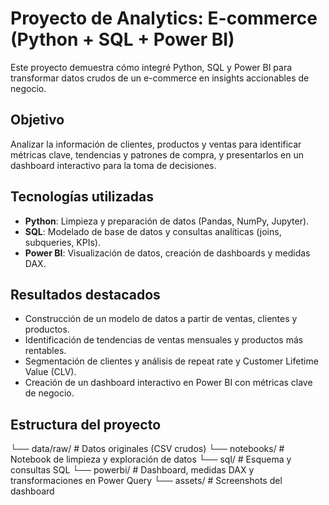 # Proyecto de Analytics: E-commerce (Python + SQL + Power BI)

Este proyecto demuestra cómo integré Python, SQL y Power BI para transformar datos crudos de un e-commerce en insights accionables de negocio.

## Objetivo

Analizar la información de clientes, productos y ventas para identificar métricas clave, tendencias y patrones de compra, y presentarlos en un dashboard interactivo para la toma de decisiones.

## Tecnologías utilizadas

- **Python**: Limpieza y preparación de datos (Pandas, NumPy, Jupyter).
- **SQL**: Modelado de base de datos y consultas analíticas (joins, subqueries, KPIs).
- **Power BI**: Visualización de datos, creación de dashboards y medidas DAX.

## Resultados destacados

- Construcción de un modelo de datos a partir de ventas, clientes y productos.
- Identificación de tendencias de ventas mensuales y productos más rentables.
- Segmentación de clientes y análisis de repeat rate y Customer Lifetime Value (CLV).
- Creación de un dashboard interactivo en Power BI con métricas clave de negocio.

## Estructura del proyecto

└── data/raw/ # Datos originales (CSV crudos)
└── notebooks/ # Notebook de limpieza y exploración de datos
└── sql/ # Esquema y consultas SQL
└── powerbi/ # Dashboard, medidas DAX y transformaciones en Power Query
└── assets/ # Screenshots del dashboard
